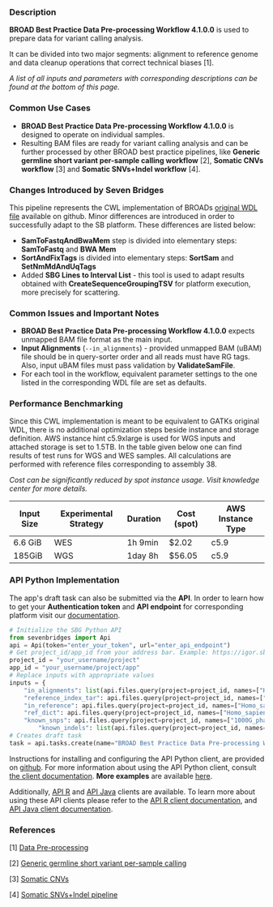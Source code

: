 ### Description

**BROAD Best Practice Data Pre-processing Workflow 4.1.0.0**  is used to prepare data for variant calling analysis. 

It can be divided into two major segments: alignment to reference genome and data cleanup operations that correct technical biases [1].

*A list of all inputs and parameters with corresponding descriptions can be found at the bottom of this page.*

### Common Use Cases

* **BROAD Best Practice Data Pre-processing Workflow 4.1.0.0**  is designed to operate on individual samples.
* Resulting BAM files are ready for variant calling analysis and can be further processed by other BROAD best practice pipelines, like **Generic germline short variant per-sample calling workflow** [2], **Somatic CNVs workflow** [3] and **Somatic SNVs+Indel workflow** [4].


### Changes Introduced by Seven Bridges

This pipeline represents the CWL implementation of BROADs [original WDL file](https://github.com/gatk-workflows/gatk4-data-processing/pull/14) available on github. Minor differences are introduced in order to successfully adapt to the SB platform. These differences are listed below:
* **SamToFastqAndBwaMem** step is divided into elementary steps: **SamToFastq** and  **BWA Mem**  
* **SortAndFixTags** is divided into elementary steps: **SortSam** and **SetNmMdAndUqTags**
* Added **SBG Lines to Interval List** - this tool is used to adapt results obtained with **CreateSequenceGroupingTSV**  for platform execution, more precisely for scattering.


### Common Issues and Important Notes

* **BROAD Best Practice Data Pre-processing Workflow 4.1.0.0**  expects unmapped BAM file format as the main input.
* **Input Alignments** (`--in_alignments`) - provided unmapped BAM (uBAM) file should be in query-sorter order and all reads must have RG tags. Also, input uBAM files must pass validation by **ValidateSamFile**.
* For each tool in the workflow, equivalent parameter settings to the one listed in the corresponding WDL file are set as defaults. 

### Performance Benchmarking
Since this CWL implementation is meant to be equivalent to GATKs original WDL, there is no additional optimization steps beside instance and storage definition. 
AWS instance hint c5.9xlarge is used for WGS inputs and attached storage is set to 1.5TB.
In the table given below one can find results of test runs for WGS and WES samples. All calculations are performed with reference files corresponding to assembly 38.

*Cost can be significantly reduced by spot instance usage. Visit knowledge center for more details.*

| Input Size | Experimental Strategy | Duration | Cost (spot) | AWS Instance Type |
| --- | --- | --- | --- | --- |
| 6.6 GiB | WES | 1h 9min | $2.02 | c5.9 |
| 185GiB| WGS | 1day 8h | $56.05 | c5.9 |


### API Python Implementation
The app's draft task can also be submitted via the **API**. In order to learn how to get your **Authentication token** and **API endpoint** for corresponding platform visit our [documentation](https://github.com/sbg/sevenbridges-python#authentication-and-configuration).

```python
# Initialize the SBG Python API
from sevenbridges import Api
api = Api(token="enter_your_token", url="enter_api_endpoint")
# Get project_id/app_id from your address bar. Example: https://igor.sbgenomics.com/u/your_username/project/app
project_id = "your_username/project"
app_id = "your_username/project/app"
# Replace inputs with appropriate values
inputs = {
	"in_alignments": list(api.files.query(project=project_id, names=["HCC1143BL.reverted.bam"])), 
	"reference_index_tar": api.files.query(project=project_id, names=["Homo_sapiens_assembly38.fasta.tar"])[0], 
	"in_reference": api.files.query(project=project_id, names=["Homo_sapiens_assembly38.fasta"])[0], 
	"ref_dict": api.files.query(project=project_id, names=["Homo_sapiens_assembly38.dict"])[0],
	"known_snps": api.files.query(project=project_id, names=["1000G_phase1.snps.high_confidence.hg38.vcf"])[0],
        "known_indels": list(api.files.query(project=project_id, names=["Homo_sapiens_assembly38.known_indels.vcf", Mills_and_1000G_gold_standard.indels.hg38.vcf]))}
# Creates draft task
task = api.tasks.create(name="BROAD Best Practice Data Pre-processing Workflow 4.1.0.0 - API Run", project=project_id, app=app_id, inputs=inputs, run=False)
```

Instructions for installing and configuring the API Python client, are provided on [github](https://github.com/sbg/sevenbridges-python#installation). For more information about using the API Python client, consult [the client documentation](http://sevenbridges-python.readthedocs.io/en/latest/). **More examples** are available [here](https://github.com/sbg/okAPI).

Additionally, [API R](https://github.com/sbg/sevenbridges-r) and [API Java](https://github.com/sbg/sevenbridges-java) clients are available. To learn more about using these API clients please refer to the [API R client documentation](https://sbg.github.io/sevenbridges-r/), and [API Java client documentation](https://docs.sevenbridges.com/docs/java-library-quickstart).


### References

[1] [Data Pre-processing](https://software.broadinstitute.org/gatk/best-practices/workflow?id=11165)

[2] [Generic germline short variant per-sample calling](https://software.broadinstitute.org/gatk/best-practices/workflow?id=11145)

[3] [Somatic CNVs](https://software.broadinstitute.org/gatk/best-practices/workflow?id=11147)

[4] [Somatic SNVs+Indel pipeline ](https://software.broadinstitute.org/gatk/best-practices/workflow?id=11146)